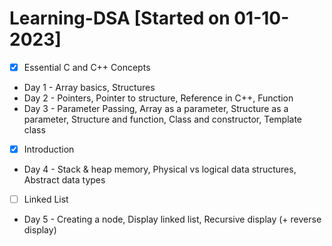 # Learning-DSA [Started on 01-10-2023]
- [X] Essential C and C++ Concepts
- Day 1 - Array basics, Structures
- Day 2 - Pointers, Pointer to structure, Reference in C++, Function
- Day 3 - Parameter Passing, Array as a parameter, Structure as a parameter, Structure and function, Class and constructor, Template class
- [X] Introduction
- Day 4 - Stack & heap memory, Physical vs logical data structures, Abstract data types
- [ ] Linked List
- Day 5 - Creating a node, Display linked list, Recursive display (+ reverse display)
